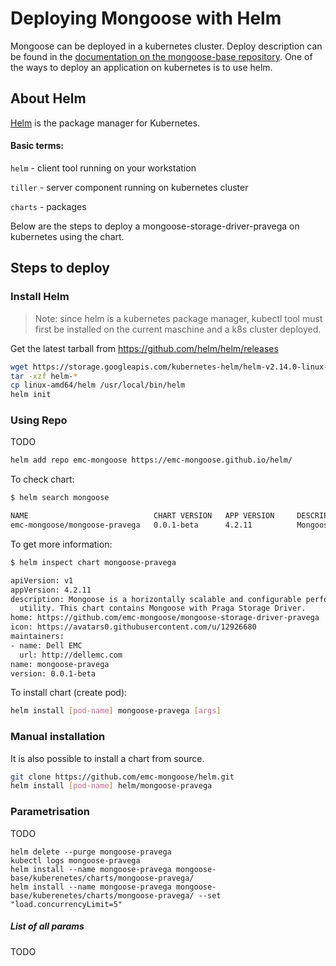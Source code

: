# Deploying Mongoose with Helm

Mongoose can be deployed in a kubernetes cluster. Deploy description can be found in the [documentation on the mongoose-base repository](https://github.com/emc-mongoose/mongoose-base/tree/master/doc/deployment#kubernetes).
One of the ways to deploy an application on kubernetes is to use helm.

## About Helm

[Helm](https://helm.sh/docs/) is the package manager for Kubernetes. 

#### Basic terms:

`helm` - client tool running on your workstation

`tiller` - server component running on kubernetes cluster

`charts` - packages

Below are the steps to deploy a mongoose-storage-driver-pravega on kubernetes using the chart.

## Steps to deploy
### Install Helm

>Note: since helm is a kubernetes package manager, kubectl tool must first be installed on the current maschine and a k8s cluster deployed.

Get the latest tarball from https://github.com/helm/helm/releases

```bash
wget https://storage.googleapis.com/kubernetes-helm/helm-v2.14.0-linux-amd64.tar.gz
tar -xzf helm-*
cp linux-amd64/helm /usr/local/bin/helm
helm init
```

### Using Repo
TODO
```bash
helm add repo emc-mongoose https://emc-mongoose.github.io/helm/
```
To check chart:
```bash
$ helm search mongoose

NAME                            CHART VERSION   APP VERSION     DESCRIPTION
emc-mongoose/mongoose-pravega   0.0.1-beta      4.2.11          Mongoose is a horizontally scalable and configu...
```
To get more information:
```bash
$ helm inspect chart mongoose-pravega

apiVersion: v1
appVersion: 4.2.11
description: Mongoose is a horizontally scalable and configurable performance testing
  utility. This chart contains Mongoose with Praga Storage Driver.
home: https://github.com/emc-mongoose/mongoose-storage-driver-pravega
icon: https://avatars0.githubusercontent.com/u/12926680
maintainers:
- name: Dell EMC
  url: http://dellemc.com
name: mongoose-pravega
version: 0.0.1-beta
```
To install chart (create pod):
```bash
helm install [pod-name] mongoose-pravega [args]
```

### Manual installation

It is also possible to install a chart from source.

```bash
git clone https://github.com/emc-mongoose/helm.git
helm install [pod-name] helm/mongoose-pravega
```

### Parametrisation
TODO
```
helm delete --purge mongoose-pravega
kubectl logs mongoose-pravega
helm install --name mongoose-pravega mongoose-base/kuberenetes/charts/mongoose-pravega/
helm install --name mongoose-pravega mongoose-base/kuberenetes/charts/mongoose-pravega/ --set "load.concurrencyLimit=5"
```

##### List of all params

TODO

